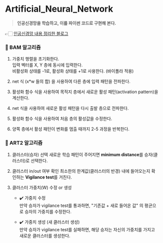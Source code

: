 # Artificial_Neural_Network
> **인공신경망을 학습하고, 이를 파이썬 코드로 구현해 본다.**

👉🏻 [인공신경망 내용 정리한 블로그](https://velog.io/@diduya/series/Intelligent-System)

### 🦋 BAM 알고리즘
1. 가중치 행렬을 초기화한다.<br>
입력 벡터를 X, Y 층에 동시에 입력한다.<br>
비활성화 상태를 -1로, 활성화 상태를 +1로 사용한다. (바이폴라 적용)

2. net 식 (x*w 들의 합) 을 사용하여 다른 층에 입력 패턴을 전파한다.

3. 활성화 함수 식을 사용하여 목적지 층에서 새로운 활성 패턴(activation pattern)을 계산한다.

4. net 식을 사용하여 새로운 활성 패턴을 다시 출발 층으로 전파한다.

5. 활성화 함수 식을 사용하여 처음 층의 활성값을 수정한다.

6. 양쪽 층에서 활성 패턴이 변화를 멈출 때까지 2-5 과정을 반복한다.


### 🦋 ART2 알고리즘

1. 클러스터(승자) 선택 
새로운 학습 패턴이 주어지면 **minimum distance**를 승자(클러스터)로 선택한다.<br>

2. 클러스터 in/out 여부 확인 
최소한의 한계값(클러스터의 반경) 내에 들어오는지 확인하는 **Vigilance test**를 거친다.<br>

3. 클러스터 가중치(W) 수정 or 생성<br>
    
    * ✔️ 가중치 수정<br>
만약 승자가 vigilance test를 통과하면, "기존값 + 새로 들어온 값" 의 평균으로 승자의 가중치를 수정한다.<br>

    * ✔️ 가중치 생성 (새 클러스터 생성)<br>
만약 승자가 vigilance test를 실패하면, 해당 승자는 자신의 가중치를 가지고 새로운 클러스터를 생성한다.<br>


